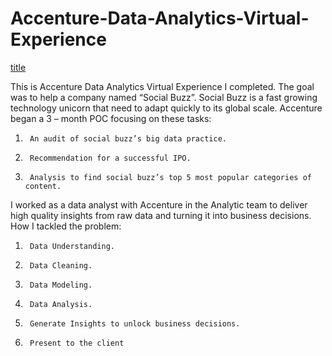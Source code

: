 # Accenture-Data-Analytics-Virtual-Experience

[title](https://res.cloudinary.com/domkl95kr/image/upload/v1684626859/Social_buzz_bqyhd1.jpg)

This is Accenture Data Analytics Virtual Experience I completed. The goal was to help a company named “Social Buzz”. Social Buzz is a fast growing technology unicorn that need to adapt quickly to its global scale. Accenture began a 3 – month POC focusing on these tasks:

1.      An audit of social buzz’s big data practice.
2.      Recommendation for a successful IPO.
3.      Analysis to find social buzz’s top 5 most popular categories of content.

I worked as a data analyst with Accenture in the Analytic team to deliver high quality insights from raw data and turning it into business decisions.
How I tackled the problem:
1.      Data Understanding.
2.      Data Cleaning.
3.      Data Modeling.
4.      Data Analysis.
5.      Generate Insights to unlock business decisions.
6.      Present to the client
